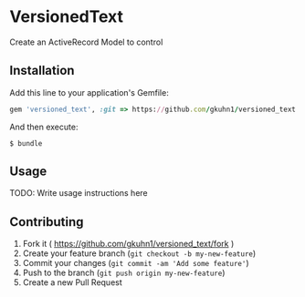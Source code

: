 # VersionedText

Create an ActiveRecord Model to control

## Installation

Add this line to your application's Gemfile:

```ruby
gem 'versioned_text', :git => https://github.com/gkuhn1/versioned_text.git
```

And then execute:

    $ bundle

## Usage

TODO: Write usage instructions here

## Contributing

1. Fork it ( https://github.com/gkuhn1/versioned_text/fork )
2. Create your feature branch (`git checkout -b my-new-feature`)
3. Commit your changes (`git commit -am 'Add some feature'`)
4. Push to the branch (`git push origin my-new-feature`)
5. Create a new Pull Request

